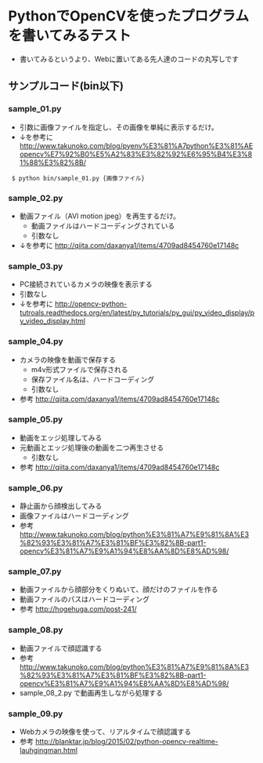 # PythonでOpenCVを使ったプログラムを書いてみるテスト

* 書いてみるというより、Webに置いてある先人達のコードの丸写しです

## サンプルコード(bin以下)

### sample_01.py

* 引数に画像ファイルを指定し、その画像を単純に表示するだけ。
* ↓を参考に
  http://www.takunoko.com/blog/pyenv%E3%81%A7python%E3%81%AEopencv%E7%92%B0%E5%A2%83%E3%82%92%E6%95%B4%E3%81%88%E3%82%8B/

```
 $ python bin/sample_01.py {画像ファイル}
```

### sample_02.py

* 動画ファイル（AVI motion jpeg）を再生するだけ。
  * 動画ファイルはハードコーディングされている
  * 引数なし
* ↓を参考に
  http://qiita.com/daxanya1/items/4709ad8454760e17148c

### sample_03.py

* PC接続されているカメラの映像を表示する
* 引数なし
* ↓を参考に
  http://opencv-python-tutroals.readthedocs.org/en/latest/py_tutorials/py_gui/py_video_display/py_video_display.html

### sample_04.py

* カメラの映像を動画で保存する
  * m4v形式ファイルで保存される
  * 保存ファイル名は、ハードコーディング
  * 引数なし
* 参考
  http://qiita.com/daxanya1/items/4709ad8454760e17148c

### sample_05.py

* 動画をエッジ処理してみる
* 元動画とエッジ処理後の動画を二つ再生させる
  * 引数なし
* 参考
  http://qiita.com/daxanya1/items/4709ad8454760e17148c


### sample_06.py

* 静止画から顔検出してみる
* 画像ファイルはハードコーディング
* 参考
  http://www.takunoko.com/blog/python%E3%81%A7%E9%81%8A%E3%82%93%E3%81%A7%E3%81%BF%E3%82%8B-part1-opencv%E3%81%A7%E9%A1%94%E8%AA%8D%E8%AD%98/


### sample_07.py

* 動画ファイルから顔部分をくりぬいて、顔だけのファイルを作る
* 動画ファイルのパスはハードコーディング
* 参考
  http://hogehuga.com/post-241/

### sample_08.py

* 動画ファイルで顔認識する
* 参考
  http://www.takunoko.com/blog/python%E3%81%A7%E9%81%8A%E3%82%93%E3%81%A7%E3%81%BF%E3%82%8B-part1-opencv%E3%81%A7%E9%A1%94%E8%AA%8D%E8%AD%98/
* sample_08_2.py で動画再生しながら処理する

### sample_09.py

* Webカメラの映像を使って、リアルタイムで顔認識する
* 参考
  http://blanktar.jp/blog/2015/02/python-opencv-realtime-lauhgingman.html
